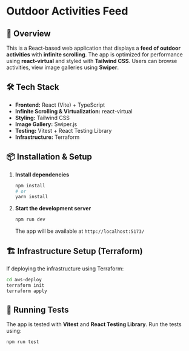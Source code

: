 # Outdoor Activities Feed

## 🚀 Overview

This is a React-based web application that displays a **feed of outdoor activities** with **infinite scrolling**. The app is optimized for performance using **react-virtual** and styled with **Tailwind CSS**. Users can browse activities, view image galleries using **Swiper**.

## 🛠️ Tech Stack

- **Frontend:** React (Vite) + TypeScript
- **Infinite Scrolling & Virtualization:** react-virtual
- **Styling:** Tailwind CSS
- **Image Gallery:** Swiper.js
- **Testing:** Vitest + React Testing Library
- **Infrastructure:** Terraform

## 📦 Installation & Setup

1. **Install dependencies**

   ```sh
   npm install
   # or
   yarn install
   ```

2. **Start the development server**

   ```sh
   npm run dev
   ```

   The app will be available at `http://localhost:5173/`

## 🏗️ Infrastructure Setup (Terraform)

If deploying the infrastructure using Terraform:

```sh
cd aws-deploy
terraform init
terraform apply
```

## 🧪 Running Tests

The app is tested with **Vitest** and **React Testing Library**. Run the tests using:

```sh
npm run test
```

